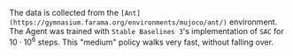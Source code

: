 The data is collected from the `[Ant](https://gymnasium.farama.org/environments/mujoco/ant/)` environment. The Agent was trained with `Stable Baselines 3`'s implementation of `SAC` for $10 \cdot 10^6$ steps. This "medium" policy walks very fast, without falling over.